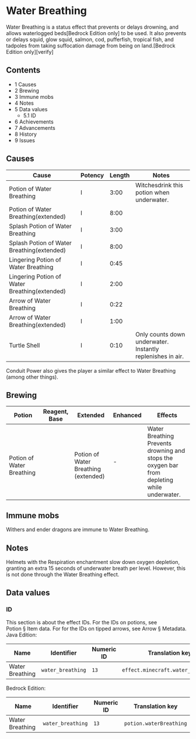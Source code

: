 # Water Breathing
Water Breathing is a status effect that prevents or delays drowning, and allows waterlogged beds‌[Bedrock Edition  only] to be used. It also prevents or delays squid, glow squid, salmon, cod, pufferfish, tropical fish, and tadpoles from taking suffocation damage from being on land.‌[Bedrock Edition  only][verify]

## Contents
- 1 Causes
- 2 Brewing
- 3 Immune mobs
- 4 Notes
- 5 Data values
	- 5.1 ID
- 6 Achievements
- 7 Advancements
- 8 History
- 9 Issues

## Causes
| Cause                                         | Potency | Length | Notes                                                      |
|-----------------------------------------------|---------|--------|------------------------------------------------------------|
| Potion of Water Breathing                     | I       | 3:00   | Witchesdrink this potion when underwater.                  |
| Potion of Water Breathing(extended)           | I       | 8:00   |                                                            |
| Splash Potion of Water Breathing              | I       | 3:00   |                                                            |
| Splash Potion of Water Breathing(extended)    | I       | 8:00   |                                                            |
| Lingering Potion of Water Breathing           | I       | 0:45   |                                                            |
| Lingering Potion of Water Breathing(extended) | I       | 2:00   |                                                            |
| Arrow of Water Breathing                      | I       | 0:22   |                                                            |
| Arrow of Water Breathing(extended)            | I       | 1:00   |                                                            |
| Turtle Shell                                  | I       | 0:10   | Only counts down underwater. Instantly replenishes in air. |

Conduit Power also gives the player a similar effect to Water Breathing (among other things).

## Brewing
| Potion                         | Reagent, Base | Extended                                  | Enhanced | Effects                                                                                         |
|--------------------------------|---------------|-------------------------------------------|----------|-------------------------------------------------------------------------------------------------|
| <br/>Potion of Water Breathing |               | <br/>Potion of Water Breathing (extended) | -        | Water Breathing<br/>Prevents drowning and stops the oxygen bar from depleting while underwater. |

## Immune mobs
Withers and ender dragons are immune to Water Breathing.

## Notes
Helmets with the Respiration enchantment slow down oxygen depletion, granting an extra 15 seconds of underwater breath per level. However, this is not done through the Water Breathing effect.

## Data values
### ID
This section is about the effect IDs.  For the IDs on potions, see Potion § Item data.  For for the IDs on tipped arrows, see Arrow § Metadata.
Java Edition:

| Name            | Identifier        | Numeric ID | Translation key                    |
|-----------------|-------------------|------------|------------------------------------|
| Water Breathing | `water_breathing` | `13`       | `effect.minecraft.water_breathing` |

Bedrock Edition:

| Name            | Identifier        | Numeric ID | Translation key         |
|-----------------|-------------------|------------|-------------------------|
| Water Breathing | `water_breathing` | `13`       | `potion.waterBreathing` |


